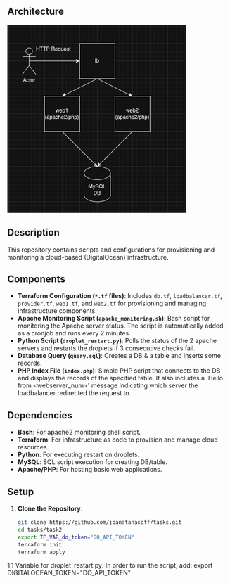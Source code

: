 ## Architecture 

![architecture](diagram.png)


## Description
This repository contains scripts and configurations for provisioning and monitoring a cloud-based (DigitalOcean) infrastructure.

## Components
- **Terraform Configuration (`*.tf` files)**: Includes `db.tf`, `loadbalancer.tf`, `provider.tf`, `web1.tf`, and `web2.tf` for provisioning and managing infrastructure components.
- **Apache Monitoring Script (`apache_monitoring.sh`)**: Bash script for monitoring the Apache server status. The script is automatically added as a cronjob and runs every 2 minutes.
- **Python Script (`droplet_restart.py`)**: Polls the status of the 2 apache servers and restarts the droplets if 3 consecutive checks fail.
- **Database Query (`query.sql`)**: Creates a DB & a table and inserts some records.
- **PHP Index File (`index.php`)**: Simple PHP script that connects to the DB and displays the records of the specified table. It also includes a 'Hello from <webserver_num>' message indicating which server the loadbalancer redirected the request to. 

## Dependencies
- **Bash**: For apache2 monitoring shell script.
- **Terraform**: For infrastructure as code to provision and manage cloud resources.
- **Python**: For executing restart on droplets.
- **MySQL**: SQL script execution for creating DB/table.
- **Apache/PHP**: For hosting basic web applications.

## Setup
1. **Clone the Repository**:
   ```bash
   git clone https://github.com/joanatanasoff/tasks.git
   cd tasks/task2
   export TF_VAR_do_token="DO_API_TOKEN"
   terraform init
   terraform apply

1.1 Variable for droplet_restart.py:
    In order to run the script, add:
    export DIGITALOCEAN_TOKEN="DO_API_TOKEN"


